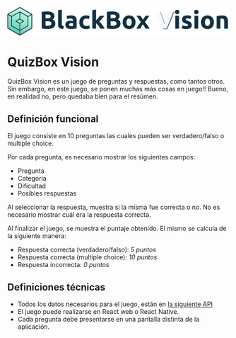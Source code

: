 ![BlackBox Vision](./src/assets/logo.png "BlackBox Vision")

# QuizBox Vision

QuizBox Vision es un juego de preguntas y respuestas, como tantos otros. Sin embargo, en este juego, se ponen muchas más cosas en juego!! Bueno, en realidad no, pero quedaba bien para el resúmen.

## Definición funcional
El juego consiste en 10 preguntas las cuales pueden ser verdadero/falso o multiple choice.

Por cada pregunta, es necesario mostrar los siguientes campos:
* Pregunta
* Categoría
* Dificultad
* Posibles respuestas

Al seleccionar la respuesta, muestra si la misma fue correcta o no. No es necesario mostrar cuál era la respuesta correcta.

Al finalizar el juego, se muestra el puntaje obtenido. El mismo se calcula de la
siguiente manera:
* Respuesta correcta (verdadero/falso): *5 puntos*
* Respuesta correcta (multiple choice): *10 puntos*
* Respuesta incorrecta: *0 puntos*

## Definiciones técnicas
* Todos los datos necesarios para el juego, están en [la siguiente API](https://opentdb.com/api.php?amount=10)
* El juego puede realizarse en React web o React Native.
* Cada pregunta debe presentarse en una pantalla distinta de la aplicación.